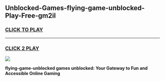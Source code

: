 
## Unblocked-Games-flying-game-unblocked-Play-Free-gm2il
<h3>
<a href="https://premium76.site?title=flying-game-unblocked&ref=09A">CLICK TO PLAY</a></h3>
<hr>

<h3>
<a href="https://premium76.site?title=flying-game-unblocked&ref=09A">CLICK 2 PLAY</a>
  
</h3>

<a href="https://premium76.site?title=flying-game-unblocked&ref=09A"><img src="https://clearcache.store/games.png"></a>


**flying-game-unblocked games unblocked: Your Gateway to Fun and Accessible Online Gaming**
